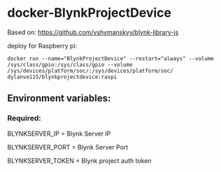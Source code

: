 # docker-BlynkProjectDevice

Based on: https://github.com/vshymanskyy/blynk-library-js

deploy for Raspberry pi:
```
docker run --name="BlynkProjectDevice" --restart="always" --volume /sys/class/gpio:/sys/class/gpio --volume /sys/devices/platform/soc/:/sys/devices/platform/soc/ dylanve115/blynkprojectdevice:raspi
```
## Environment variables:
### Required:
BLYNKSERVER_IP = Blynk Server IP

BLYNKSERVER_PORT = Blynk Server Port

BLYNKSERVER_TOKEN = Blynk project auth token

